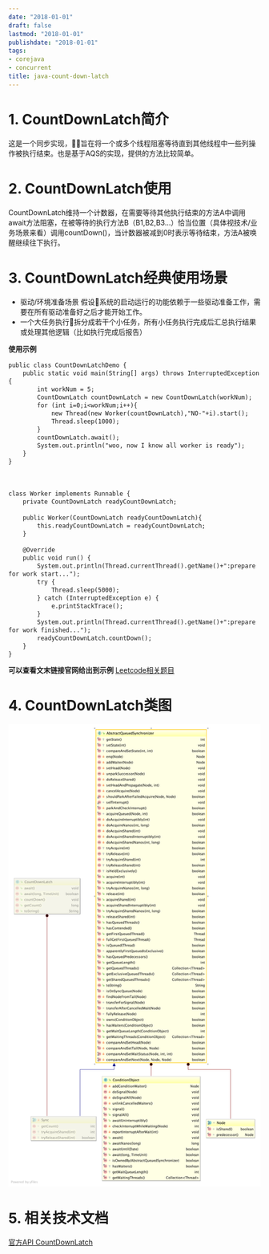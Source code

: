 ```yaml
---
date: "2018-01-01"
draft: false
lastmod: "2018-01-01"
publishdate: "2018-01-01"
tags:
- corejava
- concurrent
title: java-count-down-latch
---
```

# 1. CountDownLatch简介
这是一个同步实现，旨在将一个或多个线程阻塞等待直到其他线程中一些列操作被执行结束。也是基于AQS的实现，提供的方法比较简单。

# 2. CountDownLatch使用

CountDownLatch维持一个计数器，在需要等待其他执行结束的方法A中调用await方法阻塞，在被等待的执行方法B（B1,B2,B3...）恰当位置（具体视技术/业务场景来看）调用countDown()，当计数器被减到0时表示等待结束，方法A被唤醒继续往下执行。

# 3. CountDownLatch经典使用场景
* 驱动/环境准备场景
    假设系统的启动运行的功能依赖于一些驱动准备工作，需要在所有驱动准备好之后才能开始工作。
* 一个大任务执行拆分成若干个小任务，所有小任务执行完成后汇总执行结果或处理其他逻辑（比如执行完成后报告）

**使用示例**
```
public class CountDownLatchDemo {
    public static void main(String[] args) throws InterruptedException {
        int workNum = 5;
        CountDownLatch countDownLatch = new CountDownLatch(workNum);
        for (int i=0;i<workNum;i++){
            new Thread(new Worker(countDownLatch),"NO-"+i).start();
            Thread.sleep(1000);
        }
        countDownLatch.await();
        System.out.println("woo, now I know all worker is ready");
    }
}



class Worker implements Runnable {
    private CountDownLatch readyCountDownLatch;

    public Worker(CountDownLatch readyCountDownLatch){
        this.readyCountDownLatch = readyCountDownLatch;
    }

    @Override
    public void run() {
        System.out.println(Thread.currentThread().getName()+":prepare for work start...");
        try {
            Thread.sleep(5000);
        } catch (InterruptedException e) {
            e.printStackTrace();
        }
        System.out.println(Thread.currentThread().getName()+":prepare for work finished...");
        readyCountDownLatch.countDown();
    }
}

```

**可以查看文末链接官网给出到示例**
[Leetcode相关题目](https://leetcode-cn.com/problems/print-in-order/)
# 4. CountDownLatch类图
![CountDownLatch类图](../../../picture/CountDownLatch.png)
 
# 5. 相关技术文档

 [官方API CountDownLatch](https://docs.oracle.com/javase/7/docs/api/java/util/concurrent/CountDownLatch.html)